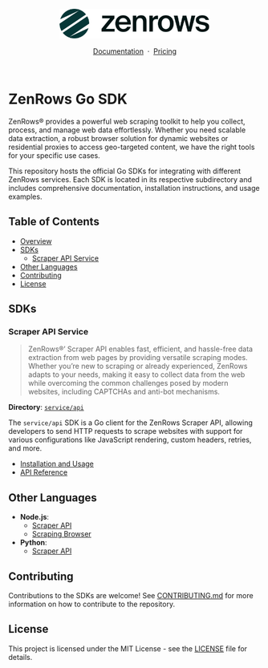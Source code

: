 <p align="center">
    <picture>
        <source media="(prefers-color-scheme: dark)" srcset=".github/assets/logo/dark.svg"/>
        <img alt="ZenRows Logo" src=".github/assets/logo/light.svg" width="300" />
    </picture>
</p>

<p align="center">
    <a href="https://docs.zenrows.com?utm_source=github.com&utm_medium=social&utm_campaign=zenrows-go-sdk">Documentation</a>
    <span>&nbsp;·&nbsp;</span>
    <a href="https://www.zenrows.com/pricing?utm_source=github.com&utm_medium=social&utm_campaign=zenrows-go-sdk">Pricing</a>
</p>
<br/>

# ZenRows Go SDK

ZenRows® provides a powerful web scraping toolkit to help you collect, process, and manage web data effortlessly.
Whether you need scalable data extraction, a robust browser solution for dynamic websites or residential proxies to
access geo-targeted content, we have the right tools for your specific use cases.

This repository hosts the official Go SDKs for integrating with different ZenRows services. Each SDK is located in
its respective subdirectory and includes comprehensive documentation, installation instructions, and usage examples.

## Table of Contents

- [Overview](#overview)
- [SDKs](#sdks)
    - [Scraper API Service](#scraper-api-service)
- [Other Languages](#other-languages)
- [Contributing](#contributing)
- [License](#license)

## SDKs

### Scraper API Service

> ZenRows®’ Scraper API enables fast, efficient, and hassle-free data extraction from web pages by providing versatile
scraping modes. Whether you’re new to scraping or already experienced, ZenRows adapts to your needs, making it easy to
collect data from the web while overcoming the common challenges posed by modern websites, including CAPTCHAs
and anti-bot mechanisms.

**Directory**: [`service/api`](./service/api)

The `service/api` SDK is a Go client for the ZenRows Scraper API, allowing developers to send HTTP requests to scrape 
websites with support for various configurations like JavaScript rendering, custom headers, retries, and more.

- [Installation and Usage](./service/api/README.md)
- [API Reference](https://docs.zenrows.com/scraper-api/api-reference)
                           
## Other Languages

- **Node.js**:
  - [Scraper API](https://github.com/ZenRows/zenrows-node-sdk)
  - [Scraping Browser](https://github.com/ZenRows/browser-js-sdk)
- **Python**:
  - [Scraper API]( https://github.com/ZenRows/zenrows-python-sdk)

## Contributing

Contributions to the SDKs are welcome! See [CONTRIBUTING.md](./CONTRIBUTING.md) for more information on how to 
contribute to the repository.

## License

This project is licensed under the MIT License - see the [LICENSE](./LICENSE) file for details.
